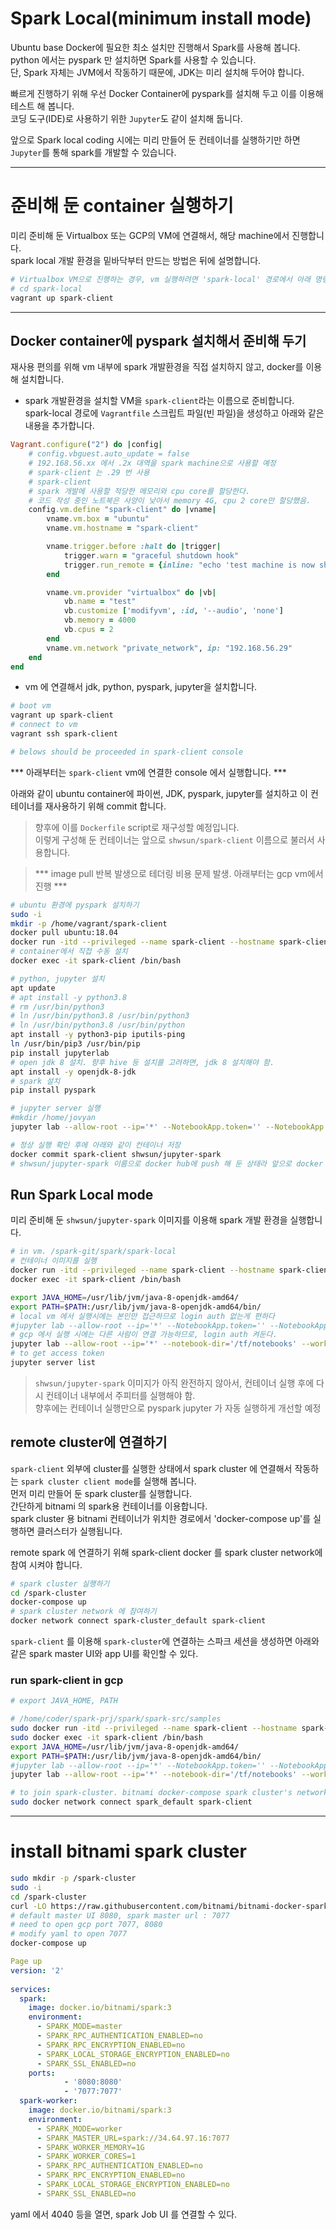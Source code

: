 # Spark Local(minimum install mode) 
Ubuntu base Docker에 필요한 최소 설치만 진행해서 Spark를 사용해 봅니다.  
python 에서는 pyspark 만 설치하면 Spark를 사용할 수 있습니다.  
단, Spark 자체는 JVM에서 작동하기 때문에, JDK는 미리 설치해 두어야 합니다.  
  
빠르게 진행하기 위해 우선 Docker Container에 pyspark를 설치해 두고 이를 이용해 테스트 해 봅니다.  
코딩 도구(IDE)로 사용하기 위한 `Jupyter`도 같이 설치해 둡니다.  
  
앞으로 Spark local coding 시에는 미리 만들어 둔 컨테이너를 실행하기만 하면 `Jupyter`를 통해 spark를 개발할 수 있습니다.  
  
---  
# 준비해 둔 container 실행하기  
미리 준비해 둔 Virtualbox 또는 GCP의 VM에 연결해서, 해당 machine에서 진행합니다.  
spark local 개발 환경을 밑바닥부터 만드는 방법은 뒤에 설명합니다.  
```bash
# Virtualbox VM으로 진행하는 경우, vm 실행하려면 'spark-local' 경로에서 아래 명령 실행 
# cd spark-local
vagrant up spark-client 
```
  
---  
## Docker container에 pyspark 설치해서 준비해 두기   
재사용 편의를 위해 vm 내부에 spark 개발환경을 직접 설치하지 않고, docker를 이용해 설치합니다.  

- spark 개발환경을 설치할 VM을 `spark-client`라는 이름으로 준비합니다.  
spark-local 경로에 `Vagrantfile` 스크립트 파일(빈 파일)을 생성하고 아래와 같은 내용을 추가합니다.  
```ruby
Vagrant.configure("2") do |config|
    # config.vbguest.auto_update = false
    # 192.168.56.xx 에서 .2x 대역을 spark machine으로 사용할 예정  
    # spark-client 는 .29 번 사용
    # spark-client  
    # spark 개발에 사용할 적당한 메모리와 cpu core를 할당한다.
    # 코드 작성 중인 노트북은 사양이 낮아서 memory 4G, cpu 2 core만 할당했음.  
    config.vm.define "spark-client" do |vname|
        vname.vm.box = "ubuntu"
        vname.vm.hostname = "spark-client"

        vname.trigger.before :halt do |trigger|
            trigger.warn = "graceful shutdown hook"
            trigger.run_remote = {inline: "echo 'test machine is now shutting down'"}
        end

        vname.vm.provider "virtualbox" do |vb|
            vb.name = "test"
            vb.customize ['modifyvm', :id, '--audio', 'none']
            vb.memory = 4000
            vb.cpus = 2
        end
        vname.vm.network "private_network", ip: "192.168.56.29"
    end
end
```
  
- vm 에 연결해서 jdk, python, pyspark, jupyter을 설치합니다.  
```bash
# boot vm 
vagrant up spark-client 
# connect to vm 
vagrant ssh spark-client  

# belows should be proceeded in spark-client console  
```
*** 아래부터는 `spark-client` vm에 연결한 console 에서 실행합니다. ***  

아래와 같이 ubuntu container에 파이썬, JDK, pyspark, jupyter를 설치하고 이 컨테이너를 재사용하기 위해 commit 합니다.  
> 향후에 이를 `Dockerfile` script로 재구성할 예정입니다.  
이렇게 구성해 둔 컨테이너는 앞으로 `shwsun/spark-client` 이름으로 불러서 사용합니다.  

> *** image pull 반복 발생으로 테더링 비용 문제 발생. 아래부터는 gcp vm에서 진행 ***  



```bash
# ubuntu 환경에 pyspark 설치하기 
sudo -i 
mkdir -p /home/vagrant/spark-client
docker pull ubuntu:18.04   
docker run -itd --privileged --name spark-client --hostname spark-client --rm -v /spark-client:/notebooks -p 8888 -p 8080 -p 6006 -p 4040 ubuntu:18.04
# container에서 직접 수동 설치  
docker exec -it spark-client /bin/bash

# python, jupyter 설치  
apt update
# apt install -y python3.8
# rm /usr/bin/python3 
# ln /usr/bin/python3.8 /usr/bin/python3
# ln /usr/bin/python3.8 /usr/bin/python  
apt install -y python3-pip iputils-ping
ln /usr/bin/pip3 /usr/bin/pip  
pip install jupyterlab
# open jdk 8 설치. 향후 hive 등 설치를 고려하면, jdk 8 설치해야 함.  
apt install -y openjdk-8-jdk 
# spark 설치  
pip install pyspark

# jupyter server 실행  
#mkdir /home/jovyan 
jupyter lab --allow-root --ip='*' --NotebookApp.token='' --NotebookApp.password='' --workspace='/notebooks' > /dev/null 2>&1 & 

# 정상 실행 확인 후에 아래와 같이 컨테이너 저장  
docker commit spark-client shwsun/jupyter-spark
# shwsun/jupyter-spark 이름으로 docker hub에 push 해 둔 상태라 앞으로 docker pull shwsun/jupyter-spark 로 사용할 수 있음  

```


## Run Spark Local mode 
미리 준비해 둔 `shwsun/jupyter-spark` 이미지를 이용해 spark 개발 환경을 실행합니다.  
```bash
# in vm. /spark-git/spark/spark-local
# 컨테이너 이미지를 실행
docker run -itd --privileged --name spark-client --hostname spark-client --rm -v /spark-git/spark/spark-local:/tf/notebooks -p 8888:8888 -p 4040-4050:4040-4050 shwsun/jupyter-spark
docker exec -it spark-client /bin/bash

export JAVA_HOME=/usr/lib/jvm/java-8-openjdk-amd64/
export PATH=$PATH:/usr/lib/jvm/java-8-openjdk-amd64/bin/
# local vm 에서 실행시에는 본인만 접근하므로 login auth 없는게 편하다
#jupyter lab --allow-root --ip='*' --NotebookApp.token='' --NotebookApp.password='' --notebook-dir='/tf/notebooks' --workspace='/tf/notebooks' > /dev/null 2>&1 & 
# gcp 에서 실행 시에는 다른 사람이 연결 가능하므로, login auth 켜둔다. 
jupyter lab --allow-root --ip='*' --notebook-dir='/tf/notebooks' --workspace='/tf/notebooks' > /dev/null 2>&1 & 
# to get access token 
jupyter server list 
```
> `shwsun/jupyter-spark` 이미지가 아직 완전하지 않아서, 컨테이너 실행 후에 다시 컨테이너 내부에서 주피터를 실행해야 함.  
> 향후에는 컨테이너 실행만으로 pyspark jupyter 가 자동 실행하게 개선할 예정  




## remote cluster에 연결하기  
`spark-client` 외부에 cluster를 실행한 상태에서 spark cluster 에 연결해서 작동하는 `spark cluster client mode`를 실행해 봅니다.  
먼저 미리 만들어 둔 spark cluster를 실행합니다.  
간단하게 bitnami 의 spark용 컨테이너를 이용합니다.  
spark cluster 용 bitnami 컨테이너가 위치한 경로에서 'docker-compose up'를 실행하면 클러스터가 실행됩니다.  
  
remote spark 에 연결하기 위해 spark-client docker 를 spark cluster network에 참여 시켜야 합니다.   
```bash
# spark cluster 실행하기
cd /spark-cluster 
docker-compose up
# spark cluster network 에 참여하기  
docker network connect spark-cluster_default spark-client
```

`spark-client` 를 이용해 `spark-cluster`에 연결하는 스파크 세션을 생성하면 아래와 같은 spark master UI와 app UI를 확인할 수 있다.  
[]()


### run spark-client in gcp  
```bash
# export JAVA_HOME, PATH

# /home/coder/spark-prj/spark/spark-src/samples
sudo docker run -itd --privileged --name spark-client --hostname spark-client --rm -p 9999:8888 -p 4040-4050 shwsun/jupyter-spark
sudo docker exec -it spark-client /bin/bash
export JAVA_HOME=/usr/lib/jvm/java-8-openjdk-amd64/
export PATH=$PATH:/usr/lib/jvm/java-8-openjdk-amd64/bin/
#jupyter lab --allow-root --ip='*' --NotebookApp.token='' --NotebookApp.password='' --workspace='/tf/notebooks' > /dev/null 2>&1 & 
jupyter lab --allow-root --ip='*' --notebook-dir='/tf/notebooks' --workspace='/tf/notebooks' > /dev/null 2>&1 & 

# to join spark-cluster. bitnami docker-compose spark cluster's network name is 'spark_default' 
sudo docker network connect spark_default spark-client
```
  
---  
# install bitnami spark cluster 
```bash
sudo mkdir -p /spark-cluster
sudo -i
cd /spark-cluster
curl -LO https://raw.githubusercontent.com/bitnami/bitnami-docker-spark/master/docker-compose.yml
# default master UI 8080, spark master url : 7077
# need to open gcp port 7077, 8080 
# modify yaml to open 7077
docker-compose up 
```
```yaml
Page up
version: '2'
  
services:
  spark:
    image: docker.io/bitnami/spark:3
    environment:
      - SPARK_MODE=master
      - SPARK_RPC_AUTHENTICATION_ENABLED=no
      - SPARK_RPC_ENCRYPTION_ENABLED=no
      - SPARK_LOCAL_STORAGE_ENCRYPTION_ENABLED=no
      - SPARK_SSL_ENABLED=no
    ports:
            - '8080:8080'
            - '7077:7077'
  spark-worker:
    image: docker.io/bitnami/spark:3
    environment:
      - SPARK_MODE=worker
      - SPARK_MASTER_URL=spark://34.64.97.16:7077
      - SPARK_WORKER_MEMORY=1G
      - SPARK_WORKER_CORES=1
      - SPARK_RPC_AUTHENTICATION_ENABLED=no
      - SPARK_RPC_ENCRYPTION_ENABLED=no
      - SPARK_LOCAL_STORAGE_ENCRYPTION_ENABLED=no
      - SPARK_SSL_ENABLED=no
```
yaml 에서 4040 등을 열면, spark Job UI 를 연결할 수 있다.  
  